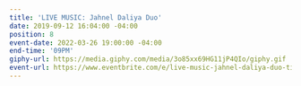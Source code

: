 ```yaml
---
title: 'LIVE MUSIC: Jahnel Daliya Duo'
date: 2019-09-12 16:04:00 -04:00
position: 8
event-date: 2022-03-26 19:00:00 -04:00
end-time: '09PM'
giphy-url: https://media.giphy.com/media/3o85xx69HG11jP4QIo/giphy.gif
event-url: https://www.eventbrite.com/e/live-music-jahnel-daliya-duo-tickets-275338624237
---
```


